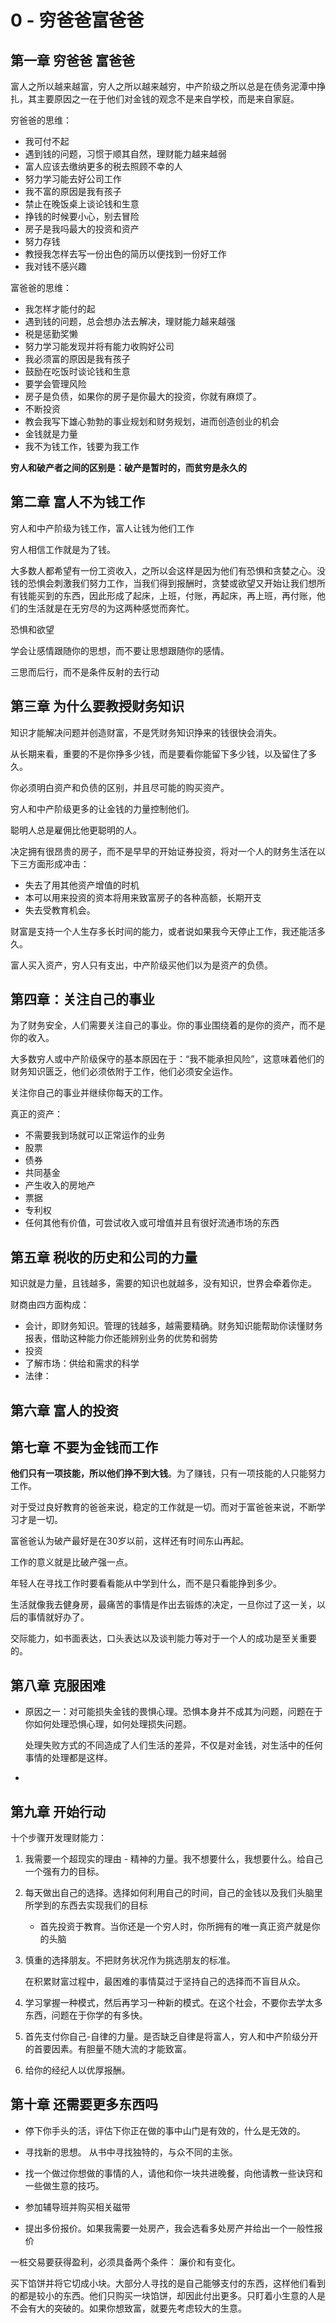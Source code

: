 # 0 - 穷爸爸富爸爸

## 第一章 穷爸爸 富爸爸

富人之所以越来越富，穷人之所以越来越穷，中产阶级之所以总是在债务泥潭中挣扎，其主要原因之一在于他们对金钱的观念不是来自学校，而是来自家庭。

穷爸爸的思维：

- 我可付不起
- 遇到钱的问题，习惯于顺其自然，理财能力越来越弱
- 富人应该去缴纳更多的税去照顾不幸的人
- 努力学习能去好公司工作
- 我不富的原因是我有孩子
- 禁止在晚饭桌上谈论钱和生意
- 挣钱的时候要小心，别去冒险
- 房子是我吗最大的投资和资产
- 努力存钱
- 教授我怎样去写一份出色的简历以便找到一份好工作
- 我对钱不感兴趣



富爸爸的思维：

- 我怎样才能付的起
- 遇到钱的问题，总会想办法去解决，理财能力越来越强
- 税是惩勤奖懒
- 努力学习能发现并将有能力收购好公司
- 我必须富的原因是我有孩子
- 鼓励在吃饭时谈论钱和生意
- 要学会管理风险
- 房子是负债，如果你的房子是你最大的投资，你就有麻烦了。
- 不断投资
- 教会我写下雄心勃勃的事业规划和财务规划，进而创造创业的机会
- 金钱就是力量
- 我不为钱工作，钱要为我工作

**穷人和破产者之间的区别是：破产是暂时的，而贫穷是永久的**

## 第二章 富人不为钱工作

穷人和中产阶级为钱工作，富人让钱为他们工作

穷人相信工作就是为了钱。

大多数人都希望有一份工资收入，之所以会这样是因为他们有恐惧和贪婪之心。没钱的恐惧会刺激我们努力工作，当我们得到报酬时，贪婪或欲望又开始让我们想所有钱能买到的东西，因此形成了起床，上班，付账，再起床，再上班，再付账，他们的生活就是在无穷尽的为这两种感觉而奔忙。

恐惧和欲望

学会让感情跟随你的思想，而不要让思想跟随你的感情。

三思而后行，而不是条件反射的去行动

## 第三章 为什么要教授财务知识

知识才能解决问题并创造财富，不是凭财务知识挣来的钱很快会消失。

从长期来看，重要的不是你挣多少钱，而是要看你能留下多少钱，以及留住了多久。

你必须明白资产和负债的区别，并且尽可能的购买资产。

穷人和中产阶级更多的让金钱的力量控制他们。

聪明人总是雇佣比他更聪明的人。

决定拥有很昂贵的房子，而不是早早的开始证券投资，将对一个人的财务生活在以下三方面形成冲击：

- 失去了用其他资产增值的时机
- 本可以用来投资的资本将用来致富房子的各种高额，长期开支
- 失去受教育机会。

财富是支持一个人生存多长时间的能力，或者说如果我今天停止工作，我还能活多久。

富人买入资产，穷人只有支出，中产阶级买他们以为是资产的负债。

## 第四章：关注自己的事业

为了财务安全，人们需要关注自己的事业。你的事业围绕着的是你的资产，而不是你的收入。

大多数穷人或中产阶级保守的基本原因在于：“我不能承担风险”，这意味着他们的财务知识匮乏，他们必须依附于工作，他们必须安全运作。

关注你自己的事业并继续你每天的工作。

真正的资产：

- 不需要我到场就可以正常运作的业务
- 股票
- 债券
- 共同基金
- 产生收入的房地产
- 票据
- 专利权
- 任何其他有价值，可尝试收入或可增值并且有很好流通市场的东西

## 第五章 税收的历史和公司的力量

知识就是力量，且钱越多，需要的知识也就越多，没有知识，世界会牵着你走。

财商由四方面构成：

- 会计，即财务知识。管理的钱越多，越需要精确。财务知识能帮助你读懂财务报表，借助这种能力你还能辨别业务的优势和弱势
- 投资
- 了解市场：供给和需求的科学
- 法律：

## 第六章 富人的投资





## 第七章 不要为金钱而工作

**他们只有一项技能，所以他们挣不到大钱**。为了赚钱，只有一项技能的人只能努力工作。

对于受过良好教育的爸爸来说，稳定的工作就是一切。而对于富爸爸来说，不断学习才是一切。

富爸爸认为破产最好是在30岁以前，这样还有时间东山再起。

工作的意义就是比破产强一点。

年轻人在寻找工作时要看看能从中学到什么，而不是只看能挣到多少。

生活就像我去健身房，最痛苦的事情是作出去锻炼的决定，一旦你过了这一关，以后的事情就好办了。



交际能力，如书面表达，口头表达以及谈判能力等对于一个人的成功是至关重要的。





## 第八章 克服困难



- 原因之一：对可能损失金钱的畏惧心理。恐惧本身并不成其为问题，问题在于你如何处理恐惧心理，如何处理损失问题。

  处理失败方式的不同造成了人们生活的差异，不仅是对金钱，对生活中的任何事情的处理都是这样。

- 



## 第九章 开始行动

十个步骤开发理财能力：

1. 我需要一个超现实的理由 - 精神的力量。我不想要什么，我想要什么。给自己一个强有力的目标。

2. 每天做出自己的选择。选择如何利用自己的时间，自己的金钱以及我们头脑里所学到的东西去实现我们的目标

   - 首先投资于教育。当你还是一个穷人时，你所拥有的唯一真正资产就是你的头脑

3. 慎重的选择朋友。不把财务状况作为挑选朋友的标准。

   在积累财富过程中，最困难的事情莫过于坚持自己的选择而不盲目从众。

4. 学习掌握一种模式，然后再学习一种新的模式。在这个社会，不要你去学太多东西，问题在于你学的有多快。

5. 首先支付你自己-自律的力量。是否缺乏自律是将富人，穷人和中产阶级分开的首要因素。有胆量不随大流的才能致富。

6. 给你的经纪人以优厚报酬。





## 第十章 还需要更多东西吗



- 停下你手头的活，评估下你正在做的事中山门是有效的，什么是无效的。

- 寻找新的思想。 从书中寻找独特的，与众不同的主张。
- 找一个做过你想做的事情的人，请他和你一块共进晚餐，向他请教一些诀窍和一些做生意的技巧。
- 参加辅导班并购买相关磁带
- 提出多份报价。如果我需要一处房产，我会选看多处房产并给出一个一般性报价



一桩交易要获得盈利，必须具备两个条件： 廉价和有变化。

买下馅饼并将它切成小块。大部分人寻找的是自己能够支付的东西，这样他们看到的都是较小的东西。他们只购买一块馅饼，却因此付出更多。只盯着小生意的人是不会有大的突破的。如果你想致富，就要先考虑较大的生意。


